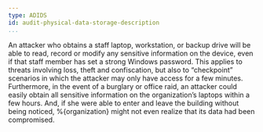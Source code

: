 ```yaml
---
type: ADIDS
id: audit-physical-data-storage-description
...
```


An attacker who obtains a staff laptop, workstation, or backup drive will be able to read, record or modify any sensitive information on the device, even if that staff member has set a strong Windows password. This applies to threats involving loss, theft and confiscation, but also to “checkpoint” scenarios in which the attacker may only have access for a few minutes. Furthermore, in the event of a burglary or office raid, an attacker could easily obtain all sensitive information on the organization’s laptops within a few hours. And, if she were able to enter and leave the building without being noticed, %{organization} might not even realize that its data had been compromised.

